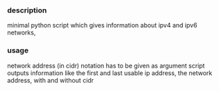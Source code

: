 ### description
minimal python script which gives information about ipv4 and ipv6 networks, 

### usage
network address (in cidr) notation has to be given as argument
script outputs information like the first and last usable ip address, the network address, with and without cidr
